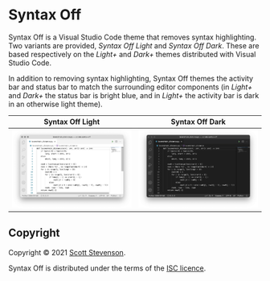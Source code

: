 # Syntax Off

Syntax Off is a Visual Studio Code theme that removes syntax highlighting. Two
variants are provided, _Syntax Off Light_ and _Syntax Off Dark_. These are based
respectively on the _Light+_ and _Dark+_ themes distributed with Visual Studio
Code.

In addition to removing syntax highlighting, Syntax Off themes the activity bar
and status bar to match the surrounding editor components (in _Light+_ and
_Dark+_ the status bar is bright blue, and in _Light+_ the activity bar is dark
in an otherwise light theme).

|         Syntax Off Light         |         Syntax Off Dark         |
| :------------------------------: | :-----------------------------: |
| ![](images/syntax-off-light.png) | ![](images/syntax-off-dark.png) |

## Copyright

Copyright © 2021 [Scott Stevenson].

Syntax Off is distributed under the terms of the [ISC licence].

[isc licence]: https://opensource.org/licenses/ISC
[scott stevenson]: https://scott.stevenson.io
